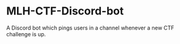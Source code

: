 # MLH-CTF-Discord-bot
A Discord bot which pings users in a channel whenever a new CTF challenge is up.
